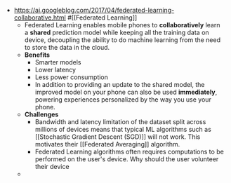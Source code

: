 - https://ai.googleblog.com/2017/04/federated-learning-collaborative.html #[[Federated Learning]]
	- Federated Learning enables mobile phones to **collaboratively** learn a **shared** prediction model while keeping all the training data on device, decoupling the ability to do machine learning from the need to store the data in the cloud.
	- **Benefits**
		- Smarter models
		- Lower latency
		- Less power consumption
		- In addition to providing an update to the shared model, the improved 
		  model on your phone can also be used **immediately**, powering experiences 
		  personalized by the way you use your phone.
	- **Challenges**
		- Bandwidth and latency limitation of the dataset split across millions of devices means that typical ML algorithms such as [[Stochastic Gradient Descent (SGD)]] will not work. This motivates their [[Federated Averaging]] algorithm.
		- Federated Learning algorithms often requires computations to be performed on the user's device. Why should the user volunteer their device
	-
